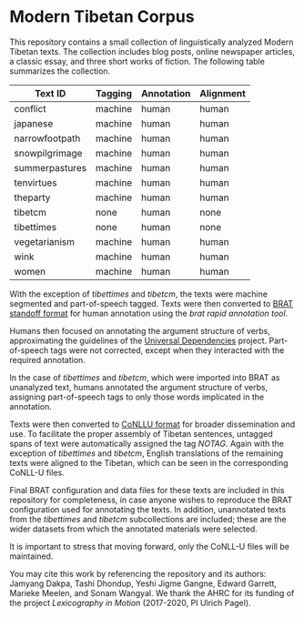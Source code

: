 # Modern Tibetan Corpus
This repository contains a small collection of linguistically analyzed Modern Tibetan texts. The collection includes blog posts, online newspaper articles, a classic essay, and three short works of fiction. The following table summarizes the collection.

Text ID | Tagging | Annotation | Alignment
------- | ------- | ---------- | ---------
conflict | machine | human | human
japanese | machine | human | human
narrowfootpath | machine | human | human
snowpilgrimage | machine | human | human
summerpastures | machine | human | human
tenvirtues | machine | human | human
theparty | machine | human | human
tibetcm | none | human | none
tibettimes | none | human | none
vegetarianism | machine | human | human
wink | machine | human | human
women | machine | human | human

With the exception of _tibettimes_ and _tibetcm_, the texts were machine segmented and part-of-speech tagged. Texts were then converted to [BRAT standoff format](https://brat.nlplab.org/standoff.html) for human annotation using the _brat rapid annotation tool_.

Humans then focused on annotating the argument structure of verbs, approximating the guidelines of the [Universal Dependencies](https://universaldependencies.org/u/dep/) project. Part-of-speech tags were not corrected, except when they interacted with the required annotation.

In the case of _tibettimes_ and _tibetcm_, which were imported into BRAT as unanalyzed text, humans annotated the argument structure of verbs, assigning part-of-speech tags to only those words implicated in the annotation.

Texts were then converted to [CoNLLU format](https://universaldependencies.org/format.html) for broader dissemination and use. To facilitate the proper assembly of Tibetan sentences, untagged spans of text were automatically assigned the tag _NOTAG_. Again with the exception of _tibettimes_ and _tibetcm_, English translations of the remaining texts were aligned to the Tibetan, which can be seen in the corresponding CoNLL-U files.

Final BRAT configuration and data files for these texts are included in this repository for completeness, in case anyone wishes to reproduce the BRAT configuration used for annotating the texts. In addition, unannotated texts from the _tibettimes_ and _tibetcm_ subcollections are included; these are the wider datasets from which the annotated materials were selected.

It is important to stress that moving forward, only the CoNLL-U files will be maintained.

You may cite this work by referencing the repository and its authors: Jamyang Dakpa, Tashi Dhondup, Yeshi Jigme Gangne, Edward Garrett, Marieke Meelen, and Sonam Wangyal. We thank the AHRC for its funding of the project _Lexicography in Motion_ (2017-2020, PI Ulrich Pagel).

